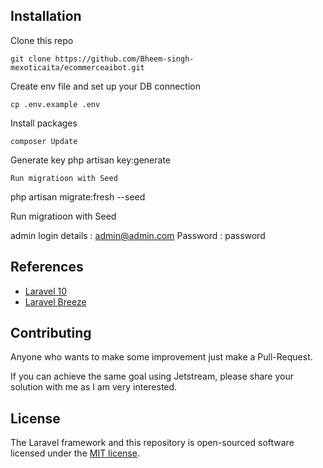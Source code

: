 
## Installation

Clone this repo

    git clone https://github.com/Bheem-singh-mexoticaita/ecommerceaibot.git

Create env file and set up your DB connection

    cp .env.example .env



Install packages

    composer Update 

Generate key
        php artisan key:generate




    
    Run migratioon with Seed

   php artisan migrate:fresh --seed
    
   




Run migratioon with Seed 

admin login details : admin@admin.com
Password : password

## References
- [Laravel 10](https://laravel.com)
- [Laravel Breeze](https://laravel.com/docs/9.x/starter-kits#laravel-breeze)

## Contributing

Anyone who wants to make some improvement just make a Pull-Request.

If you can achieve the same goal using Jetstream, please share your solution with me as I am very interested.

## License

The Laravel framework and this repository is open-sourced software licensed under the [MIT license](https://opensource.org/licenses/MIT).
